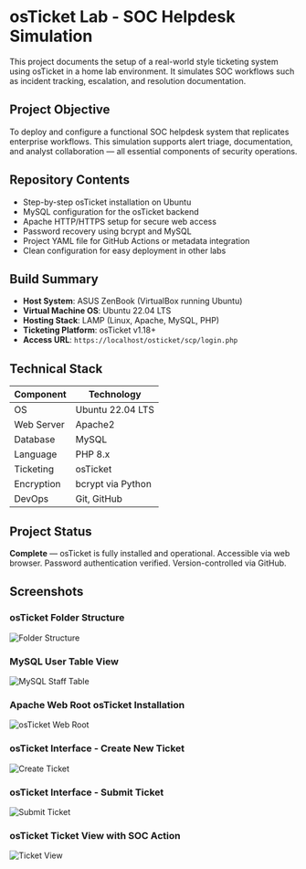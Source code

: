 # osTicket Lab - SOC Helpdesk Simulation

This project documents the setup of a real-world style ticketing system using osTicket in a home lab environment. It simulates SOC workflows such as incident tracking, escalation, and resolution documentation.

## Project Objective

To deploy and configure a functional SOC helpdesk system that replicates enterprise workflows. This simulation supports alert triage, documentation, and analyst collaboration — all essential components of security operations.

## Repository Contents

- Step-by-step osTicket installation on Ubuntu
- MySQL configuration for the osTicket backend
- Apache HTTP/HTTPS setup for secure web access
- Password recovery using bcrypt and MySQL
- Project YAML file for GitHub Actions or metadata integration
- Clean configuration for easy deployment in other labs

## Build Summary

- **Host System**: ASUS ZenBook (VirtualBox running Ubuntu)
- **Virtual Machine OS**: Ubuntu 22.04 LTS
- **Hosting Stack**: LAMP (Linux, Apache, MySQL, PHP)
- **Ticketing Platform**: osTicket v1.18+
- **Access URL**: `https://localhost/osticket/scp/login.php`

## Technical Stack

| Component     | Technology         |
|---------------|--------------------|
| OS            | Ubuntu 22.04 LTS   |
| Web Server    | Apache2            |
| Database      | MySQL              |
| Language      | PHP 8.x            |
| Ticketing     | osTicket           |
| Encryption    | bcrypt via Python  |
| DevOps        | Git, GitHub        |

## Project Status

**Complete** — osTicket is fully installed and operational. Accessible via web browser. Password authentication verified. Version-controlled via GitHub.

## Screenshots

### osTicket Folder Structure  
![Folder Structure](screenshots/Screenshot_from_2025-07-08_11-10-01.png)

### MySQL User Table View  
![MySQL Staff Table](screenshots/Screenshot_from_2025-07-08_11-15-50.png)

### Apache Web Root osTicket Installation  
![osTicket Web Root](screenshots/Screenshot_from_2025-07-08_11-18-35.png)

### osTicket Interface - Create New Ticket  
![Create Ticket](screenshots/Screenshot_from_2025-07-08_11-54-34.png)

### osTicket Interface - Submit Ticket  
![Submit Ticket](screenshots/Screenshot_from_2025-07-08_11-56-23.png)

### osTicket Ticket View with SOC Action  
![Ticket View](screenshots/Screenshot_from_2025-07-08_11-57-46.png)

